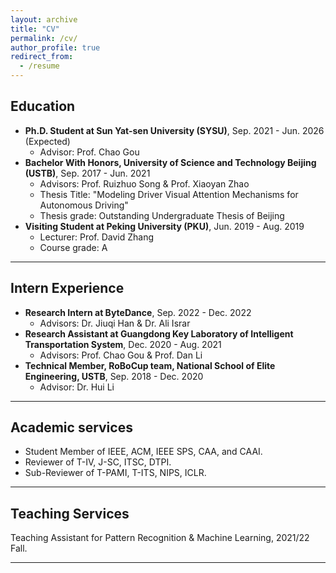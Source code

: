 ```yaml
---
layout: archive
title: "CV"
permalink: /cv/
author_profile: true
redirect_from:
  - /resume
---
```



## Education
* **Ph.D. Student at Sun Yat-sen University (SYSU)**, Sep. 2021 - Jun. 2026 (Expected)
  * Advisor: Prof. Chao Gou
* **Bachelor With Honors, University of Science and Technology Beijing (USTB)**, Sep. 2017 - Jun. 2021
  * Advisors: Prof. Ruizhuo Song & Prof. Xiaoyan Zhao
  * Thesis Title: "Modeling Driver Visual Attention Mechanisms for Autonomous Driving"
  * Thesis grade: Outstanding Undergraduate Thesis of Beijing
* **Visiting Student at Peking University (PKU)**, Jun. 2019 - Aug. 2019
  * Lecturer: Prof. David Zhang
  * Course grade: A

------

## Intern Experience
* **Research Intern at ByteDance**, Sep. 2022 - Dec. 2022
  * Advisors: Dr. Jiuqi Han & Dr. Ali Israr
* **Research Assistant at Guangdong Key Laboratory of Intelligent Transportation System**, Dec. 2020 - Aug. 2021
  * Advisors: Prof. Chao Gou & Prof. Dan Li
* **Technical Member, RoBoCup team, National School of Elite Engineering, USTB**, Sep. 2018 - Dec. 2020
  * Advisor: Dr. Hui Li
 
------

## Academic services
- Student Member of IEEE, ACM, IEEE SPS, CAA, and CAAI.
- Reviewer of T-IV, J-SC, ITSC, DTPI.
- Sub-Reviewer of T-PAMI, T-ITS, NIPS, ICLR.

------

## Teaching Services
Teaching Assistant for Pattern Recognition \& Machine Learning, 2021/22 Fall.

------

<!-- {% include base_path %}

Education
======
* B.S. in GitHub, GitHub University, 2012
* M.S. in Jekyll, GitHub University, 2014
* Ph.D in Version Control Theory, GitHub University, 2018 (expected)

Work experience
======
* Summer 2015: Research Assistant
  * Github University
  * Duties included: Tagging issues
  * Supervisor: Professor Git

* Fall 2015: Research Assistant
  * Github University
  * Duties included: Merging pull requests
  * Supervisor: Professor Hub
  
Skills
======
* Skill 1
* Skill 2
  * Sub-skill 2.1
  * Sub-skill 2.2
  * Sub-skill 2.3
* Skill 3

Publications
======
  <ul>{% for post in site.publications %}
    {% include archive-single-cv.html %}
  {% endfor %}</ul>
  
Talks
======
  <ul>{% for post in site.talks %}
    {% include archive-single-talk-cv.html %}
  {% endfor %}</ul>
  
Teaching
======
  <ul>{% for post in site.teaching %}
    {% include archive-single-cv.html %}
  {% endfor %}</ul>
  
Service and leadership
======
* Currently signed in to 43 different slack teams -->
